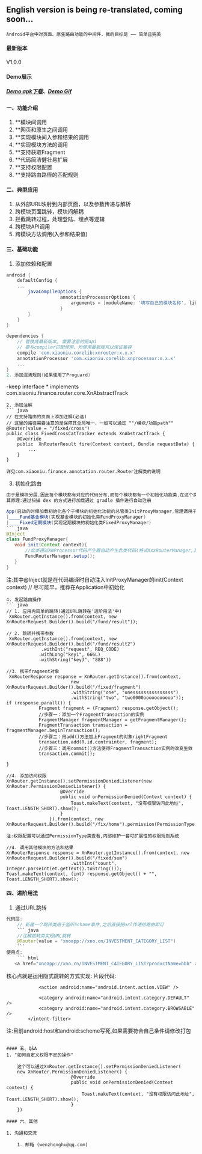 ## English version is being re-translated, coming soon...

```
Android平台中对页面、原生路由功能的中间件，我的目标是 —— 简单且完美
```
#### 最新版本
V1.0.0

#### Demo展示

##### [Demo apk下载](https://github.com/wenzhonghu/MyRouter/tree/master/demo/myrouter-1.0.0.apk)、[Demo Gif](https://github.com/wenzhonghu/MyRouter/tree/master/demo/router.gif)

#### 一、功能介绍
1. **模块间调用
2. **网页和原生之间调用
3. **实现模块间入参和结果的调用
4. **实现模块方法的调用
5. **支持获取Fragment
6. **代码简洁健壮易扩展
8. **支持权限配置
9. **支持路由路径的匹配规则

#### 二、典型应用
1. 从外部URL映射到内部页面，以及参数传递与解析
2. 跨模块页面跳转，模块间解耦
3. 拦截跳转过程，处理登陆、埋点等逻辑
4. 跨模块API调用
5. 跨模块方法调用(入参和结果值)

#### 三、基础功能
1. 添加依赖和配置
``` gradle
android {
    defaultConfig {
	...
	    javaCompileOptions {
                    annotationProcessorOptions {
                        arguments = [moduleName: '填写自己的模块名称', libPackageName: project.readPackage()]
                    }
        }
    }
}

dependencies {
    // 替换成最新版本, 需要注意的是api
    // 要与compiler匹配使用，均使用最新版可以保证兼容
    compile 'com.xiaoniu.corelib:xnrouter:x.x.x'
    annotationProcessor 'com.xiaoniu.corelib:xnprocessor:x.x.x'
    ...
}
2. 添加混淆规则(如果使用了Proguard)
``` 
-keep interface * implements com.xiaoniu.finance.router.core.XnAbstractTrack
```
2. 添加注解
``` java
// 在支持路由的页面上添加注解(必选)
// 这里的路径需要注意的是保障其全局唯一，一般可以通过 ""/模块/功能path""
@Router(value = "/fixed/cross")
public class FixedCrossCatTracker extends XnAbstractTrack {
    @Override
    public  XnRouterResult fire(Context context, Bundle requestData) {
        ...
    }
}

详见com.xiaoniu.finance.annotation.router.Router注解类的说明

```
3. 初始化路由
``` java
由于是模块分层,因此每个模块都有对应的代码分布,而每个模块都有一个初始化功能类,在这个类的初始化过程添加进去.
其原理:通过扫描 dex 的方式进行加载通过 gradle 插件进行自动注册

App(启动的时候加载初始化各个子模块的初始化功能的总管类InitProxyManager,管理调用子模块的初始化XxxxProxyManager)
|____Fund基金模块(实现基金模块的初始化类FundProxyManager)
|____Fixed定期模块(实现定期模块的初始化类FixedProxyManager)
``` java
@Inject
class FundProxyManager{
   void init(Context context){
       //此类通过XNProcessor代码产生器自动产生此类代码(格式XxxRouterManager,其中Xxx就是gradle配置moduleName参数时)
       FundRouterManager.setup();
   }
}
```
注:其中@Inject就是在代码编译时自动注入InitProxyManager的init(Context context) // 尽可能早，推荐在Application中初始化
```
4. 发起路由操作
``` java
// 1. 应用内简单的跳转(通过URL跳转在'进阶用法'中)
 XnRouter.getInstance().from(context, new XnRouterRequest.Builder().build("/fund/result"));

// 2. 跳转并携带参数
 XnRouter.getInstance().from(context, new XnRouterRequest.Builder().build("/fund/result2")
             .withInt("request", REQ_CODE)
			.withLong("key1", 666L)
			.withString("key3", "888"))

//3. 携带fragment对象
 XnRouterResponse response = XnRouter.getInstance().from(context,
                        new XnRouterRequest.Builder().build("/fixed/fragment")
                        .withString("one", "onesssssssssssssss")
                        .withString("two", "two0000ooooooooooo"));
if (response.parall()) {
            Fragment fragment = (Fragment) response.getObject();
            //步骤一：添加一个FragmentTransaction的实例
            FragmentManager fragmentManager = getFragmentManager();
            FragmentTransaction transaction = fragmentManager.beginTransaction();
            //步骤二：用add()方法加上Fragment的对象rightFragment
            transaction.add(R.id.contrainter, fragment);
            //步骤三：调用commit()方法使得FragmentTransaction实例的改变生效
            transaction.commit();

}

//4. 添加访问权限
XnRouter.getInstance().setPermissionDeniedListener(new XnRouter.PermissionDeniedListener() {
                    @Override
                    public void onPermissionDenied(Context context) {
                        Toast.makeText(context, "没有权限访问此地址", Toast.LENGTH_SHORT).show();
                    }
                }).from(context, new XnRouterRequest.Builder().build("/fix/home").permission(PermissionType.ACTIVITY.getPermission()));

注:权限配置可以通过PermissionType类查看,内部维护一套可扩展性的权限规则系统

//4. 调用其他模块的方法和结果
XnRouterResponse response = XnRouter.getInstance().from(context, new XnRouterRequest.Builder().build("/fixed/sum")
                        .withInt("count", Integer.parseInt(et.getText().toString()));
Toast.makeText(context, (int) response.getObject() + "", Toast.LENGTH_SHORT).show();

```

#### 四、进阶用法
1. 通过URL跳转
``` java
代码层:
    // 新建一个跳转类用于监听Schame事件,之后直接把url传递给路由即可
    ``` java
    //注解跳转类实现URL跳转
    @Router(value = "xnoapp://xno.cn/INVESTMENT_CATEGORY_LIST")
    ```
使用点:
    ``` html
   <a href="xnoapp://xno.cn/INVESTMENT_CATEGORY_LIST?productName=bbb" >地址跳转原生界面</a>
   ```
核心点就是运用隐式跳转的方式实现:
片段代码:
            <!-- Schame -->
            <intent-filter>
                <data
                    android:host="xno.cn"
                    android:scheme="xnoapp" />

                <action android:name="android.intent.action.VIEW" />

                <category android:name="android.intent.category.DEFAULT" />
                <category android:name="android.intent.category.BROWSABLE" />
            </intent-filter>

注:目前android:host和android:scheme写死,如果需要符合自己条件请修改打包

```

#### 五、Q&A
1. "如何自定义权限不足的操作"

    这个可以通过XnRouter.getInstance().setPermissionDeniedListener(
    new XnRouter.PermissionDeniedListener() {
                        @Override
                        public void onPermissionDenied(Context context) {
                            Toast.makeText(context, "没有权限访问此地址", Toast.LENGTH_SHORT).show();
                        }
    })

#### 六、其他

1. 沟通和交流

    1. 邮箱 (wenzhonghu@qq.com)